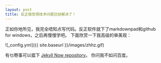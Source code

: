 ```yaml
---
layout: post
title: 反正我觉得技术问题已经解决了！
---
```


正如你地所见，我完全唔知点写代码。反正软件就下了markdownpad和github for windows，之后再慢慢学吧。 下面欣赏一下我高级的审美观：

![_config.yml]({{ site.baseurl }}/images/zhhz.gif)

有乜嘢事可以揾下 [Jekyll Now repository](https://github.com/barryclark/jekyll-now)。
你问我不如问百度。 
